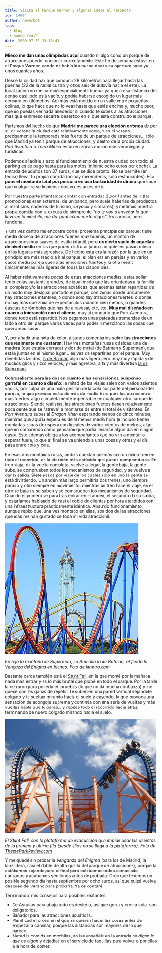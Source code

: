 ```yaml
---
title: Visita al Parque Warner y algunas ideas al respecto
id: '1496'
author: neverbot
tags:
  - blog
  - mundo real™
date: 2009-07-31 13:18:41
---
```


**Miedo me dan unas olimpiadas aquí** cuando ni algo como un parque de atracciones puede funcionar correctamente. Este fin de semana estuve en el Parque Warner, donde no había ido nunca desde su apertura hace ya unos cuantos años.

Desde la ciudad hay que conducir 28 kilómetros para llegar hasta las puertas (22 de la radial cuatro y otros seis de autovía hacia el este). La localización no me pareció especialmente buena, ya que a esa distancia del centro casi todo está vacío, y podría haberse escogido un lugar más cercano en kilómetros. Además está metido en un valle entre pequeñas colinas, lo que hace que no lo veas hasta que estás encima y, mucho peor, que no puedas ver nada alrededor ni cuando te subes a las atracciones, más que el inmeso secarral desértico en el que está construido el parque.

Partamos del hecho de que **Madrid me parece una elección errónea** de por sí: en verano la ciudad está relativamente vacía, y es el verano precisamente la temporada más fuerte de un parque de atracciones... sólo que Madrid ya tenía parque de atracciones, y dentro de la propia ciudad. _Port Aventura_ o _Terra Mítica_ están en zonas mucho más veraniegas y turísticas.

Podemos añadirle a esto el funcionamiento de nuestra ciudad con todo: el parking es de pago hasta para las motos (mínimo ocho euros por coche). La entrada de adultos son 37 euros, que se dice pronto. No se permite (en teoría) llevar tu propia comida (no hay merenderos, sólo restaurantes). Eso **pone el montante total por persona en una barbaridad de dinero** que hace que cualquiera se lo piense dos veces antes de ir.

Por nuestra parte intentamos contar con entradas _2 por 1_ antes de ir (las promociones eran externas, de un banco, pero suele haberlas de productos alimenticios, cadenas de turismo, _turyocio_ y similares), y metimos nuestra propia comida con la excusa de siempre de _"no te voy a enseñar lo que llevo en la mochila, me da igual cómo me lo digas"_. Es curioso, pero funciona.

Y una vez dentro me encontré con el problema principal del parque: tiene media docena de atracciones fuertes muy buenas, un montón de atracciones muy suaves de estilo infantil, pero **un cierto vacío de aquellas de nivel medio** en las que poder disfrutar junto con quienes pasan miedo en los lugares más agresivos. De hecho esta era la razón por la que en un principio era más reacio a ir al parque: el plan era en parejas y en varios casos media pareja quería las emociones fuertes y la otra media únicamente las más ligeras de todas las disponibles.

Al haber relativamente pocas de estas atracciones medias, estas solían tener colas bastante grandes, de igual modo que las orientadas a la familia al completo y/o las atracciones acuáticas, que además están repartidas de un modo muy desigual por todo el parque, con zonas donde únicamente hay atracciones infantiles, o donde sólo hay atracciones fuertes, o donde no hay más que zona de espectáculos durante cien metros, o grandes casetas de tómbolas que has de atravesar, etc, etc. **Muy mal diseñado en cuanto a interacción con el cliente**, muy al contrario que Port Aventura, donde todo está repartido. Nos pegamos unas pateadas tremendas de un lado a otro del parque varias veces para poder ir mezclando las cosas que queríamos hacer.

Y, por añadir una nota de color, algunos comentarios sobre **las atracciones que realmente me gustaron**: Hay tres montañas rusas clásicas: una de madera (que estaba cerrada) y dos de metal (de Batman y Superman), que están juntas en el mismo lugar... en vez de repartirlas por el parque. Muy divertidas las dos, [la de Batman](http://www.infocoasters.com/batman-la-fuga) algo más ligera pero muy muy rápida y de muchos giros y rizos veloces, y más agresiva, alta y más divertida [la de Superman](http://www.infocoasters.com/superman-la-atraccion-de-acero).

**Sobresaliente para las dos en cuanto a las sensaciones,  suspenso garrafal en cuanto a diseño**: la mitad de los viajes salen con varios asientos vacíos, por culpa de una mala gestión de la cola por parte del personal del parque, lo que provoca colas de más de media hora para las atracciones más fuertes, algo completamente impensable en cualquier otro parque de atracciones. Siendo realistas, las atracciones fuertes tienen relativamente poca gente que se "atreva" a montarse de entre el total de visitantes. En _Port Aventura_ subes al _Dragon Khan_ esperando menos de cinco minutos, mientras que aquí la espera es de al menos media hora (e incluso tienen montadas zonas de espera con lineales de varios cientos de metros, algo que no comprendo cómo pensaron que podía llenarse algún día en ningún caso). Esto además obliga a los acompañantes que no van a montar a esperar fuera, lo que al final se va uniendo a unas cosas y otras y el día pasa entre cola y cola.

En esas dos montañas rusas, ambas cuentan además con un único tren en todo el recorrido, en la elección más estúpida que puede comprenderse. En tren viaja, da la vuelta completa, vuelve a llegar, la gente baja, la gente sube, se comprueban todos los mecanismos de seguridad, y se vuelve a dar la salida. Siete pasos por viaje de los cuales sólo en uno la gente se está divirtiendo. Un andén más largo permitiría dos trenes, uno siempre parado y otro siempre en movimiento: mientras un tren hace el viaje, en el otro se bajan y se suben y se comprueban los mecanismos de seguridad. Cuando el primero se para tras entrar en el andén, el segundo da su salida, y estaríamos hablando de casi el doble de clientes por hora atendidos con una infraestructura prácticamente idéntica. Absurdo funcionamiento, aunque repito que, una vez montado en ellas, son dos de las atracciones que más me han gustado de toda mi vida atraccionil.

![parque warner madrid](./visita-al-parque-warner-y-algunas-ideas-al-respecto/parque-warner-madrid.jpg "parque warner madrid")

_En rojo la montaña de Superman, en Amarillo la de Batman, al fondo la Vengaza del Enigma en blanco. Foto de lanetro.com_

Bastante cerca también está el [Stunt Fall](http://www.infocoasters.com/stunt-fall-ida-y-vuelta), en la que monté por la mañana nada más entrar y es lo más brutal que probé en todo el parque. Por la tarde la cerraron para ponerla en pruebas (lo que no da mucha confianza) y me quedé con las ganas de repetir. Te suben en una pared vertical dejándote colgado y te sueltan mirando hacia el suelo y cayendo, lo que provoca una sensación de acongoje suprema y continúa con una serie de vueltas y más vueltas hasta que te paras... y repites todo el recorrido hacia atrás, terminando de nuevo colgado mirando hacia el suelo.

![Stunt Fall](./visita-al-parque-warner-y-algunas-ideas-al-respecto/Stunt-Fall.jpg "Stunt Fall")

_El Stunt Fall, con la plataforma de evacuación que impide usar los asientos de la primera y última fila (desde ellos no se llega a la plataforma). Foto de [ThemeParkReview.com](http://www.themeparkreview.com/wbmw2006/wbmw4.htm)_

Y me quedé sin probar la _Venganza del Enigma_ (para los de Madrid, la lanzadera, casi el doble de alta que la del parque de atracciones), porque la estábamos dejando para el final pero estábamos todos demasiado cansados y acabamos yéndonos antes de probarla. Creo que tenemos un posible segundo día hasta septiembre por ocho euros, así que quizá vuelva después del verano para probarla. Ya os contaré.

Terminando, mis consejos para posibles visitantes:

* De Asturias para abajo todo es desierto, así que gorra y crema solar son obligatorios.
* Bañador para las atracciones acuáticas.
* Planificad el orden en el que se quieren hacer las cosas antes de empezar a caminar, porque las distancias son mayores de lo que parece.
* Meted la comida en mochilas, no las enseñéis en la entrada _os digan lo que os digan_ y dejadlas en el servicio de taquillas para volver a por ellas a la hora de comer.

